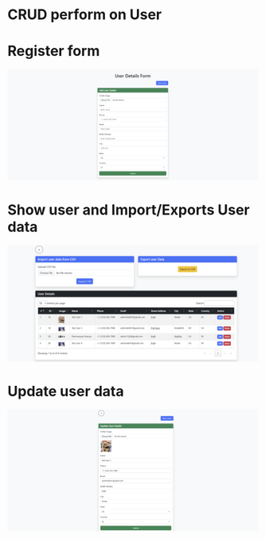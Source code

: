 # CRUD perform on User

# Register form

<img src="git images/img_02.png">

# Show user and Import/Exports User data 
<img src="git images/img_03.png">

# Update user data
<img src="git images/img_04.png">